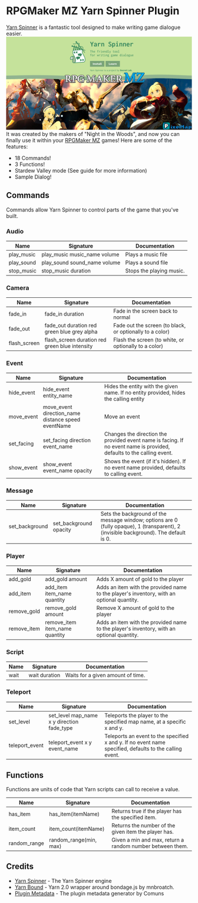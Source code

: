 # RPGMaker MZ Yarn Spinner Plugin

[Yarn Spinner](https://yarnspinner.dev/) is a fantastic tool designed to make writing game dialogue easier.
![banner](plugin-yarn-spinner.png)It was created by the makers of "Night in the Woods", and now you can finally use it within your [RPGMaker MZ](https://www.rpgmakerweb.com/products/rpg-maker-mz) games! 
Here are some of the features:

* 18 Commands!
* 3 Functions!
* Stardew Valley mode (See guide for more information)
* Sample Dialog!

## Commands
Commands allow Yarn Spinner to control parts of the game that you've built.

### Audio

| Name       | Signature                    | Documentation            |
| ---------- | ---------------------------- | ------------------------ |
| play_music | play_music music_name volume | Plays a music file       |
| play_sound | play_sound sound_name volume | Plays a sound file       |
| stop_music | stop_music duration          | Stops the playing music. |

### Camera

| Name         | Signature                                      | Documentation                                            |
| ------------ | ---------------------------------------------- | -------------------------------------------------------- |
| fade_in      | fade_in duration                               | Fade in the screen back to normal                        |
| fade_out     | fade_out duration red green blue grey alpha    | Fade out the screen (to black, or optionally to a color) |
| flash_screen | flash_screen duration red green blue intensity | Flash the screen (to white, or optionally to a color)    |

### Event

| Name       | Signature                                          | Documentation                                                                                                          |
| ---------- | -------------------------------------------------- | ---------------------------------------------------------------------------------------------------------------------- |
| hide_event | hide_event entity_name                             | Hides the entity with the given name.  If no entity provided, hides the calling entity                                 |
| move_event | move_event direction_name distance speed eventName | Move an event                                                                                                          |
| set_facing | set_facing direction event_name                    | Changes the direction the provided event name is facing.  If no event name is provided, defaults to the calling event. |
| show_event | show_event event_name opacity                      | Shows the event (if it's hidden).  If no event name provided, defaults to calling event.                               |

### Message

| Name           | Signature              | Documentation                                                                                                                         |
| -------------- | ---------------------- | ------------------------------------------------------------------------------------------------------------------------------------- |
| set_background | set_background opacity | Sets the background of the message window; options are 0 (fully opaque), 1 (transparent), 2 (invisible background). The default is 0. |

### Player

| Name        | Signature                      | Documentation                                                                             |
| ----------- | ------------------------------ | ----------------------------------------------------------------------------------------- |
| add_gold    | add_gold amount                | Adds X amount of gold to the player                                                       |
| add_item    | add_item item_name quantity    | Adds an item with the provided name to the player's inventory, with an optional quantity. |
| remove_gold | remove_gold amount             | Remove X amount of gold to the player                                                     |
| remove_item | remove_item item_name quantity | Adds an item with the provided name to the player's inventory, with an optional quantity. |

### Script

| Name  | Signature     | Documentation                     |
| ----- | ------------- | --------------------------------- |
| wait  | wait duration | Waits for a given amount of time. |

### Teleport

| Name           | Signature                                  | Documentation                                                                                            |
| -------------- | ------------------------------------------ | -------------------------------------------------------------------------------------------------------- |
| set_level      | set_level map_name x y direction fade_type | Teleports the player to the specified map name, at a specific x and y.                                   |
| teleport_event | teleport_event x y event_name              | Teleports an event to the specified x and y.  If no event name specified, defaults to the calling event. |

## Functions
Functions are units of code that Yarn scripts can call to receive a value.

| Name         | Signature              | Documentation                                             |
| ------------ | ---------------------- | --------------------------------------------------------- |
| has_item     | has_item(itemName)     | Returns true if the player has the specified item.        |
| item_count   | item_count(itemName)   | Returns the number of the given item the player has.      |
| random_range | random_range(min, max) | Given a min and max, return a random number between them. |


## Credits

* [Yarn Spinner](https://yarnspinner.dev/) - The Yarn Spinner engine
* [Yarn Bound](https://github.com/mnbroatch/yarn-bound) - Yarn 2.0 wrapper around bondage.js by mnbroatch.
* [Plugin Metadata](https://github.com/comuns-rpgmaker/plugin-metadata) - The plugin metadata generator by Comuns
